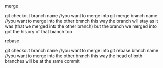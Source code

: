 merge

git checkout branch name //you want to merge into 
git merge branch name //you want to merge into the other branch
this way the branch will stay as it was (that we merged into the other branch) but the branch we merged into got the history of that branch too

rebase

git checkout branch name //you want to merge into 
git rebase branch name //you want to merge into the other branch
this way the head of both branches will be at the same commit
